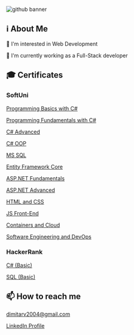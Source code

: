 ![github banner](https://user-images.githubusercontent.com/76208848/180754728-c21c8eea-af86-4930-8ebf-28c6ceeeaa50.png)

## ℹ️ About Me
👀 I'm interested in Web Development

🌱 I'm currently working as a Full-Stack developer

## 🎓 Certificates
### SoftUni
[Programming Basics with C#](https://softuni.bg/certificates/Details/124141/b458e543)

[Programming Fundamentals with C#](https://softuni.bg/certificates/Details/139432/8ae64d41)

[C# Advanced](https://softuni.bg/certificates/details/144022/09847da2)

[C# OOP](https://softuni.bg/Certificates/Details/150776/f940927c)

[MS SQL](https://softuni.bg/Certificates/Details/157935/e36ff89d)

[Entity Framework Core](https://softuni.bg/Certificates/Details/164952/239d8fac)

[ASP.NET Fundamentals](https://softuni.bg/Certificates/Details/175427/3dbb302b)

[ASP.NET Advanced](https://softuni.bg/Certificates/Details/182290/649811e7)

[HTML and CSS](https://softuni.bg/certificates/details/190934/fb989a96)

[JS Front-End](https://softuni.bg/Certificates/Details/199241/2cc215d7)

[Containers and Cloud](https://softuni.bg/Certificates/Details/207018/a37ac3ca)

[Software Engineering and DevOps](https://softuni.bg/Certificates/Details/213370/29ae3a44)

### HackerRank
[C# (Basic)](https://www.hackerrank.com/certificates/4098281c32b3)

[SQL (Basic)](https://www.hackerrank.com/certificates/ceb35c3f5223)

## 📫 How to reach me
[dimitarv2004@gmail.com](https://mail.google.com/mail/u/0/#inbox?compose=CllgCJZXhWpbslLpbsGjTJlcMlNPkHsCxXDqlfnKGkZhRVLDxcHxtthgDsWkVCClgzKvQdQgLLq)

[LinkedIn Profile](https://www.linkedin.com/in/dimitar-vasilev-a38b65235/)
